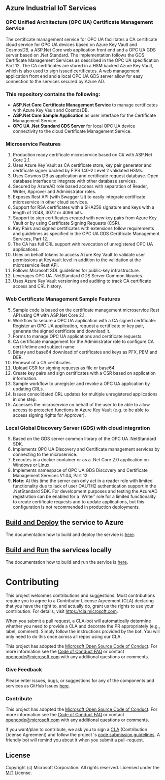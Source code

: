 ## Azure Industrial IoT Services

### OPC Unified Architecture (OPC UA) Certificate Management Service

The certificate management service for OPC UA facilitates a CA certificate cloud service for OPC UA devices
based on Azure Key Vault and CosmosDB, a ASP.Net Core web application front end and a OPC UA GDS server based on .Net Standard.
The implementation follows the GDS Certificate Management Services as described in the OPC UA specification Part 12.
The CA certificates are stored in a HSM backed Azure Key Vault, which is also used to sign issued certificates. 
A web management application front end and a local OPC UA GDS server allow for easy connection to the services secured by Azure AD.

### This repository contains the following:

* **ASP.Net Core Certificate Management Service** to manage certificates with Azure Key Vault and CosmosDB.
* **ASP.Net Core Sample Application** as user interface for the Certificate Management Service.
* **OPC UA .Net Standard GDS Server** for local OPC UA device connectivity to the cloud Certificate Management Service.

### Microservice Features
1. Production ready certificate microservice based on C# with ASP.Net Core 2.1.
2. Uses Azure Key Vault as CA certificate store, key pair generator and certificate signer backed by FIPS 140-2 Level 2 validated HSMs.
3. Uses Cosmos DB as application and certificate request database. Open database interface to integrate with other database services.
2. Secured by AzureAD role based access with separation of Reader, Writer, Approver and Administrator roles.
2. Exposes Rest API (with Swagger UI) to easily integrate certificate microservice in other cloud services.
7. Support for RSA certificates with a SHA256 signature and keys with a length of 2048, 3072 or 4096 bits.
8. Support to sign certificates created with new key pairs from Azure Key Vault or by using Certificate Signing Requests (CSR).
4. Key Pairs and signed certificates with extensions follow requirements and guidelines as specified in the OPC UA GDS Certificate Management Services, Part 12.
9. The CA has full CRL support with revocation of unregistered OPC UA applications.
5. Uses on behalf tokens to access Azure Key Vault to validate user permissions at KeyVault level in addition to the validation at the microservice Rest API.
9. Follows Microsoft SDL guidelines for public-key infrastructure.
5. Leverages OPC UA .NetStandard GDS Server Common libraries.
13. Uses Azure Key Vault versioning and auditing to track CA certificate access and CRL history.

### Web Certificate Management Sample Features
5. Sample code is based on the certificate management microservice Rest API using C# with ASP.Net Core 2.1.
8. Workflow to secure a OPC UA application with a CA signed certificate: Register an OPC UA application, request a certificate or key pair, generate the signed certificate and download it.
5. Forms to manage OPC UA applications and certificate requests.
8. CA certificate management for the Administrator role to configure CA cert lifetime and subject name.
9. Binary and base64 download of certificates and keys as PFX, PEM and DER.
9. Renewal of a CA certificates.
11. Upload CSR for signing requests as file or base64.
8. Create key pairs and sign certificates with a CSR based on application information.
7. Sample workflow to unregister and revoke a OPC UA application by updating CRLs.
10. Issues consolidated CRL updates for multiple unregistered applications in one step.
11. Accesses the microservice on behalf of the user to be able to allow access to protected functions in Azure Key Vault (e.g. to be able to access signing rights for Approver).

### Local Global Discovery Server (GDS) with cloud integration
5. Based on the GDS server common library of the OPC UA .NetStandard SDK.
6. Implements OPC UA Discovery and Certificate management services by connecting to the microservice.
7. Executes in a docker container or as a .Net Core 2.0 application on Windows or Linux.
8. Implements namespace of OPC UA GDS Discovery and Certificate Management Services V1.04, Part 12.
6. **Note:** At this time the server can only act in a reader role with limited functionality due to lack of user OAUTH2 authentication support in the .NetStandard SDK. For development purposes and testing the AzureAD registration can be enabled for a 'Writer' role for a limited functionality to create certificate requests and to update applications, but this configuration is not recommended in production deployments.

## [Build and Deploy](docs/howto-deploy-services.md) the service to Azure

The documentation how to build and deploy the service is [here](docs/howto-deploy-services.md).

## [Build and Run](docs/howto-run-services-locally.md) the services locally

The documentation how to build and run the service is [here](docs/howto-run-services-locally.md).


# Contributing

This project welcomes contributions and suggestions.  Most contributions require you to agree to a
Contributor License Agreement (CLA) declaring that you have the right to, and actually do, grant us
the rights to use your contribution. For details, visit https://cla.microsoft.com.

When you submit a pull request, a CLA-bot will automatically determine whether you need to provide
a CLA and decorate the PR appropriately (e.g., label, comment). Simply follow the instructions
provided by the bot. You will only need to do this once across all repos using our CLA.

This project has adopted the [Microsoft Open Source Code of Conduct](https://opensource.microsoft.com/codeofconduct/).
For more information see the [Code of Conduct FAQ](https://opensource.microsoft.com/codeofconduct/faq/) or
contact [opencode@microsoft.com](mailto:opencode@microsoft.com) with any additional questions or comments.

### Give Feedback

Please enter issues, bugs, or suggestions for any of the components and services as GitHub Issues [here](https://github.com/Azure/azure-iiot-opcvault/issues).

### Contribute

This project has adopted the [Microsoft Open Source Code of Conduct](https://opensource.microsoft.com/codeofconduct).  For more information see the [Code of Conduct FAQ](https://opensource.microsoft.com/codeofconduct/faq) or contact [opencode@microsoft.com](mailto:opencode@microsoft.com) with any additional questions or comments.

If you want/plan to contribute, we ask you to sign a [CLA](https://cla.microsoft.com/) (Contribution License Agreement) and follow the project 's [code submission guidelines](docs/contributing.md). A friendly bot will remind you about it when you submit a pull-request. ​ 

## License

Copyright (c) Microsoft Corporation. All rights reserved.
Licensed under the [MIT](LICENSE) License.  

[azure-free]:https://azure.microsoft.com/en-us/free/
[powershell-install]:https://azure.microsoft.com/en-us/downloads/#PowerShell

[run-with-docker-url]: https://docs.microsoft.com/azure/iot-suite/iot-suite-remote-monitoring-deploy-local#run-the-microservices-in-docker
[rm-arch-url]: https://docs.microsoft.com/azure/iot-suite/iot-suite-remote-monitoring-sample-walkthrough
[postman-url]: https://www.getpostman.com
[iotedge-url]: https://github.com/Azure/iotedge
[docker-url]: https://www.docker.com/
[dotnet-install]: https://www.microsoft.com/net/learn/get-started
[vs-install-url]: https://www.visualstudio.com/downloads
[dotnetcore-tools-url]: https://www.microsoft.com/net/core#windowsvs2017


